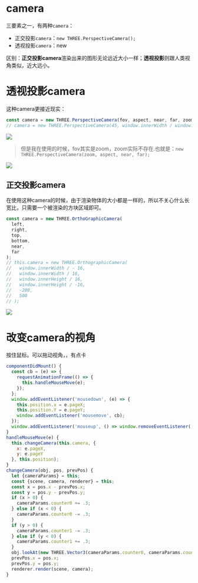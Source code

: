# camera
三要素之一，有两种`camera`：
+ 正交投影`camera`：`new THREE.PerspectiveCamera();`
+ 透视投影`camera`：new 

区别：**正交投影camera**渲染出来的图形无论远近大小一样；**透视投影**则跟人类视角类似，近大远小。

# 透视投影camera
这种camera更接近现实：
```js
const camera = new THREE.PerspectiveCamera(fov, aspect, near, far, zoom);
// camera = new THREE.PerspectiveCamera(45, window.innerWidth / window.innerHeight, 0.1, 1000);
```

![](https://user-gold-cdn.xitu.io/2019/3/27/169be0b2fa6404ab?w=1730&h=1086&f=png&s=797328)

> 但是我在使用的时候，fov其实是zoom，zoom实际不存在.也就是：`new THREE.PerspectiveCamera(zoom, aspect, near, far);`

![](https://user-gold-cdn.xitu.io/2019/3/27/169be0f07330efdc?w=1618&h=1282&f=png&s=123606)

## 正交投影camera
在使用这种camera的时候，由于渲染物体的大小都是一样的，所以不关心什么长宽比，只需要一个被渲染的方块区域即可。
```js
const camera = new THREE.OrthoGraphicCamera(
  left,
  right,
  top,
  bottom,
  near,
  far
);
// this.camera = new THREE.OrthographicCamera(
//   window.innerWidth / - 16,
//   window.innerWidth / 16,
//   window.innerHeight / 16,
//   window.innerHeight / -16,
//   -200,
//   500
// );
```

![](https://user-gold-cdn.xitu.io/2019/3/27/169be1d093f4df66?w=1108&h=760&f=png&s=179023)

# 改变camera的视角
按住鼠标。可以拖动视角，，有点卡
```js
componentDidMount() {
  const cb = (e) => {
    requestAnimationFrame(() => {
      this.handleMouseMove(e);
    });
  };
  window.addEventListener('mousedown', (e) => {
    this.position.x = e.pageX;
    this.position.Y = e.pageY;
    window.addEventListener('mousemove', cb);
  });
  window.addEventListener('mouseup', () => window.removeEventListener('mousemove', cb));
}
handleMouseMove(e) {
  this.changeCamera(this.camera, {
    x: e.pageX,
    y: e.pageY
  }, this.position);
}
changeCamera(obj, pos, prevPos) {
  let {cameraParams} = this;
  const {scene, camera, renderer} = this;
  const x = pos.x - prevPos.x;
  const y = pos.y - prevPos.y;
  if (x > 0) {
    cameraParams.counter0 += .3;
  } else if (x < 0) {
    cameraParams.counter0 -= .3;
  }
  if (y > 0) {
    cameraParams.counter1 -= .3;
  } else if (y < 0) {
    cameraParams.counter1 += .3;
  }
  obj.lookAt(new THREE.Vector3(cameraParams.counter0, cameraParams.counter1, 0))
  prevPos.x = pos.x;
  prevPos.y = pos.y;
  renderer.render(scene, camera);
}
```